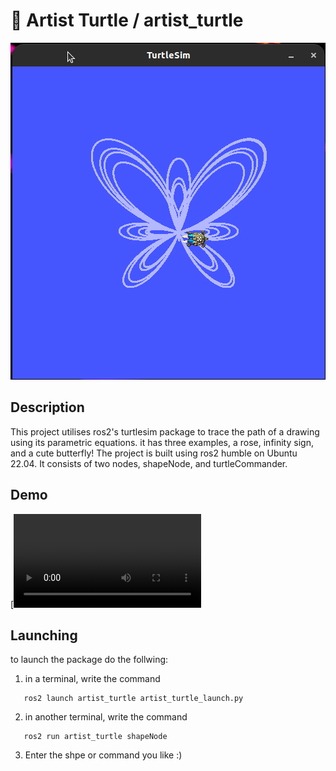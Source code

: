 # 🐢 Artist Turtle / artist_turtle

![alt text](https://github.com/iitz3bsmd/artist_turtle/blob/main/cute_butterfly_drawing.png)

## Description
This project utilises ros2's turtlesim package to trace the path of a drawing using its parametric equations. it has three examples, a rose, infinity sign, and a cute butterfly! 
The project is built using ros2 humble on Ubuntu 22.04. It consists of two nodes, shapeNode, and turtleCommander.

## Demo
[![Watch the video](https://github.com/iitz3bsmd/artist_turtle/blob/main/artist_turtle_demo.mp4)

## Launching
to launch the package do the follwing:
1. in a terminal, write the command
```
   ros2 launch artist_turtle artist_turtle_launch.py
```
2. in another terminal, write the command
```
   ros2 run artist_turtle shapeNode
```
3. Enter the shpe or command you like :)
